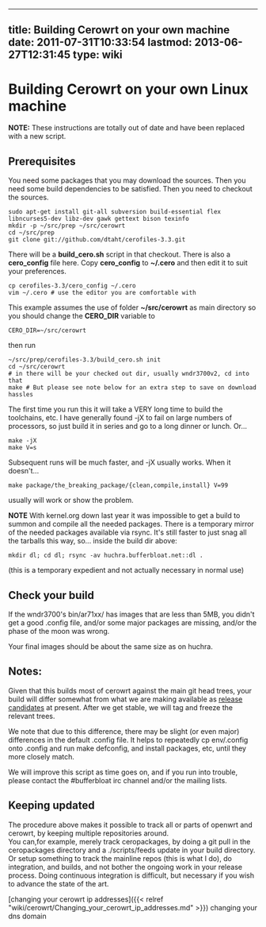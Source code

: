 
---
title: Building Cerowrt on your own machine
date: 2011-07-31T10:33:54
lastmod: 2013-06-27T12:31:45
type: wiki
---
Building Cerowrt on your own Linux machine
==========================================

**NOTE:** These instructions are totally out of date and have been
replaced with a new script.

Prerequisites
-------------

You need some packages that you may download the sources. Then you need
some build dependencies to be satisfied. Then you need to checkout the
sources.

    sudo apt-get install git-all subversion build-essential flex libncurses5-dev libz-dev gawk gettext bison texinfo
    mkdir -p ~/src/prep ~/src/cerowrt
    cd ~/src/prep
    git clone git://github.com/dtaht/cerofiles-3.3.git

There will be a **build\_cero.sh** script in that checkout. There is
also a **cero\_config** file here. Copy **cero\_config** to **\~/.cero**
and then edit it to suit your preferences.

    cp cerofiles-3.3/cero_config ~/.cero
    vim ~/.cero # use the editor you are comfortable with

This example assumes the use of folder **\~/src/cerowrt** as main
directory so you should change the **CERO\_DIR** variable to

    CERO_DIR=~/src/cerowrt

then run

    ~/src/prep/cerofiles-3.3/build_cero.sh init
    cd ~/src/cerowrt
    # in there will be your checked out dir, usually wndr3700v2, cd into that
    make # But please see note below for an extra step to save on download hassles

The first time you run this it will take a VERY long time to build the
toolchains, etc. I have generally found -jX to fail on large numbers of
processors, so just build it in series and go to a long dinner or lunch.
Or...

    make -jX
    make V=s

Subsequent runs will be much faster, and -jX usually works. When it
doesn't...

    make package/the_breaking_package/{clean,compile,install} V=99 

usually will work or show the problem.

**NOTE** With kernel.org down last year it was impossible to get a build
to summon and compile all the needed packages. There is a temporary
mirror of the needed packages available via rsync. It's still faster to
just snag all the tarballs this way, so... inside the build dir above:

     
    mkdir dl; cd dl; rsync -av huchra.bufferbloat.net::dl .

(this is a temporary expedient and not actually necessary in normal use)

Check your build
----------------

If the wndr3700's bin/ar71xx/ has images that are less than 5MB, you
didn't get a good .config file, and/or some major packages are missing,
and/or the phase of the moon was wrong.

Your final images should be about the same size as on huchra.

Notes:
------

Given that this builds most of cerowrt against the main git head trees,
your build will differ somewhat from what we are making available as
[release candidates](http://huchra.bufferbloat.net/~cero1/) at present.
After we get stable, we will tag and freeze the relevant trees.

We note that due to this difference, there may be slight (or even major)
differences in the default .config file. It helps to repeatedly cp
env/.config onto .config and run make defconfig, and install packages,
etc, until they more closely match.

We will improve this script as time goes on, and if you run into
trouble, please contact the \#bufferbloat irc channel and/or the mailing
lists.

Keeping updated
---------------

The procedure above makes it possible to track all or parts of openwrt
and cerowrt, by keeping multiple repositories around.\
You can,for example, merely track ceropackages, by doing a git pull in
the ceropackages directory and a ./scripts/feeds update in your build
directory. Or setup something to track the mainline repos (this is what
I do), do integration, and builds, and not bother the ongoing work in
your release process. Doing continuous integration is difficult, but
necessary if you wish to advance the state of the art.

[changing your cerowrt ip addresses]({{< relref "wiki/cerowrt/Changing_your_cerowrt_ip_addresses.md" >}}) <link>changing your dns
domain</link>
